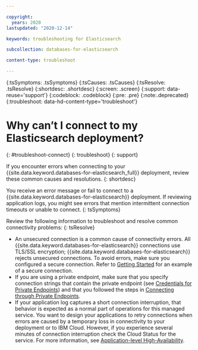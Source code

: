 ```yaml
---

copyright:
  years: 2020
lastupdated: "2020-12-14"

keywords: troubleshooting for Elasticsearch

subcollection: databases-for-elasticsearch

content-type: troubleshoot

---
```


{:tsSymptoms: .tsSymptoms}
{:tsCauses: .tsCauses}
{:tsResolve: .tsResolve}
{:shortdesc: .shortdesc}
{:screen: .screen}
{:support: data-reuse='support'}
{:codeblock: .codeblock}
{:pre: .pre}
{:note:.deprecated}
{:troubleshoot: data-hd-content-type='troubleshoot'}


# Why can’t I connect to my Elasticsearch deployment?
{: #troubleshoot-connect}
{: troubleshoot}
{: support}

If you encounter errors when connecting to your {{site.data.keyword.databases-for-elasticsearch_full}} deployment, review these common causes and resolutions.
{: shortdesc}

You receive an error message or fail to connect to a {{site.data.keyword.databases-for-elasticsearch}} deployment.  If reviewing application logs, you might see errors that mention intermittent connection timeouts or unable to connect.
{: tsSymptoms}

Review the following information to troubleshoot and resolve common connectivity problems:
{: tsResolve}
* An unsecured connection is a common cause of connectivity errors.  All {{site.data.keyword.databases-for-elasticsearch}} connections use TLS/SSL encryption; {{site.data.keyword.databases-for-elasticsearch}} rejects unsecured connections.  To avoid errors, make sure you configured a secure connection.  Refer to [Getting Started](/docs/databases-for-elasticsearch?topic=databases-for-elasticsearch-getting-started) for an example of a secure connection.
* If you are using a private endpoint, make sure that you specify connection strings that contain the private endpoint (see [Credentials for Private Endpoints](/docs/databases-for-elasticsearch?topic=cloud-databases-service-endpoints#credentials-for-private-endpoints)) and that you followed the steps in [Connecting through Private Endpoints](/docs/databases-for-elasticsearch?topic=cloud-databases-service-endpoints#private-endpoint-connections).
* If your application log captures a short connection interruption, that behavior is expected as a normal part of operations for this managed service. You want to design your applications to retry connections when errors are caused by a temporary loss in connectivity to your deployment or to IBM Cloud. However, if you experience several minutes of connection interruption check the Cloud Status for the service. For more information, see [Application-level High-Availability](/docs/databases-for-elasticsearch?topic=databases-for-elasticsearch-high-availability#application-level-high-availability).


